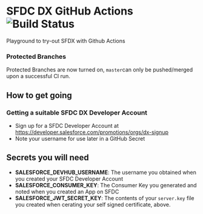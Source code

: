 # SFDC DX GitHub Actions ![Build Status](https://github.com/jefersonchaves/sfdxgithubactions/workflows/CI/badge.svg)
Playground to try-out SFDX with Github Actions

### Protected Branches

Protected Branches are now turned on, `master`can only be pushed/merged upon a successful CI run.

## How to get going

### Getting a suitable SFDC DX Developer Account

- Sign up for a SFDC Developer Account at https://developer.salesforce.com/promotions/orgs/dx-signup
- Note your username for use later in a GitHub Secret


## Secrets you will need

- **SALESFORCE_DEVHUB_USERNAME**: The username you obtained when you created your SFDC Developer Account
- **SALESFORCE_CONSUMER_KEY**: The Consumer Key you generated and noted when you created an App on SFDC
- **SALESFORCE_JWT_SECRET_KEY**: The contents of your `server.key` file you created when cerating your self signed certificate, above.
